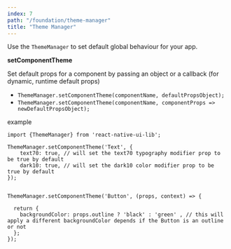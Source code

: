 ```yaml
---
index: 7
path: "/foundation/theme-manager"
title: "Theme Manager"
---
```

Use the `ThemeManager` to set default global behaviour for your app. 

**setComponentTheme**

Set default props for a component by passing an object or a callback (for dynamic, runtime default props)

- `ThemeManager.setComponentTheme(componentName, defaultPropsObject);`
- `ThemeManager.setComponentTheme(componentName, componentProps => newDefaultPropsObject);`

example

```
import {ThemeManager} from 'react-native-ui-lib';

ThemeManager.setComponentTheme('Text', {
    text70: true, // will set the text70 typography modifier prop to be true by default
    dark10: true, // will set the dark10 color modifier prop to be true by default 
});


ThemeManager.setComponentTheme('Button', (props, context) => {

  return {
    backgroundColor: props.outline ? 'black' : 'green' , // this will apply a different backgroundColor depends if the Button is an outline or not
  };
});
```



